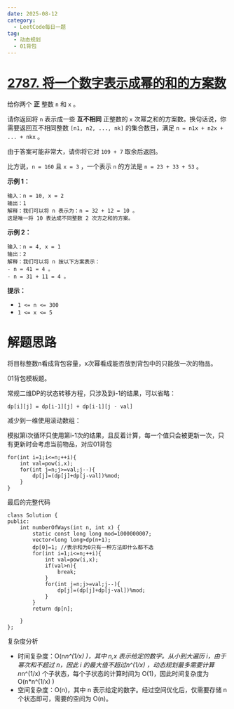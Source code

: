 ```yaml
---
date: 2025-08-12
category:
  - LeetCode每日一题
tag:
  - 动态规划
  - 01背包
---
```


# [2787. 将一个数字表示成幂的和的方案数](https://leetcode.cn/problems/ways-to-express-an-integer-as-sum-of-powers/)

给你两个 **正** 整数 `n` 和 `x` 。

请你返回将 `n` 表示成一些 **互不相同** 正整数的 `x` 次幂之和的方案数。换句话说，你需要返回互不相同整数 `[n1, n2, ..., nk]` 的集合数目，满足 `n = n1x + n2x + ... + nkx` 。

由于答案可能非常大，请你将它对 `109 + 7` 取余后返回。

比方说，`n = 160` 且 `x = 3` ，一个表示 `n` 的方法是 `n = 23 + 33 + 53` 。

 

**示例 1：**

```
输入：n = 10, x = 2
输出：1
解释：我们可以将 n 表示为：n = 32 + 12 = 10 。
这是唯一将 10 表达成不同整数 2 次方之和的方案。
```

**示例 2：**

```
输入：n = 4, x = 1
输出：2
解释：我们可以将 n 按以下方案表示：
- n = 41 = 4 。
- n = 31 + 11 = 4 。
```

 

**提示：**

- `1 <= n <= 300`
- `1 <= x <= 5`

# 解题思路

将目标整数n看成背包容量，x次幂看成能否放到背包中的只能放一次的物品。

01背包模板题。

常规二维DP的状态转移方程，只涉及到i-1的结果，可以省略：

```
dp[i][j] = dp[i-1][j] + dp[i-1][j - val]
```

减少到一维使用滚动数组：

模拟第i次循环只使用第i-1次的结果，且反着计算，每一个值只会被更新一次，只有更新时会考虑当前物品，对应01背包

```
for(int i=1;i<=n;++i){
	int val=pow(i,x);
	for(int j=n;j>=val;j--){
    	dp[j]=(dp[j]+dp[j-val])%mod;
    }
}
```

最后的完整代码

```
class Solution {
public:
    int numberOfWays(int n, int x) {
        static const long long mod=1000000007;
        vector<long long>dp(n+1);
        dp[0]=1; //表示和为0只有一种方法即什么都不选
        for(int i=1;i<=n;++i){
            int val=pow(i,x);
            if(val>n){
                break;
            }
            for(int j=n;j>=val;j--){
                dp[j]=(dp[j]+dp[j-val])%mod;
            }
        }
        return dp[n];
        
    }
};
```

复杂度分析

- 时间复杂度：O(n*n^(1/x) )，其中 n,x 表示给定的数字。从小到大遍历 i，由于幂次和不超过 n，因此 i 的最大值不超过n^(1/x) ，动态规划最多需要计算n*n^(1/x)   个子状态，每个子状态的计算时间为 O(1)，因此时间复杂度为 O(n*n^(1/x) )
- 空间复杂度：O(n)，其中 n 表示给定的数字。经过空间优化后，仅需要存储 n 个状态即可，需要的空间为 O(n)。

  
